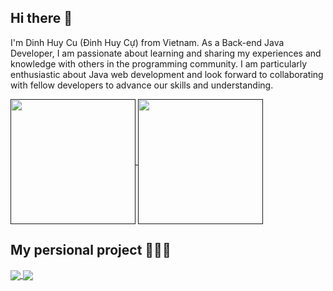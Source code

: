 ## Hi there 👋
I'm Dinh Huy Cu (Đinh Huy Cự) from Vietnam. As a Back-end Java Developer, I am passionate about learning and sharing my experiences and knowledge with others in the programming community. I am particularly enthusiastic about Java web development and look forward to collaborating with fellow developers to advance our skills and understanding.

<a href="">
  <img height=200 align="center" src="https://github-readme-stats.vercel.app/api?username=CuDinh03" />
</a>
<a href="">
  <img height=200 align="center" src="https://github-readme-stats.vercel.app/api/top-langs?username=CuDinh03&layout=compact&hide=javascript,html,css,scss&langs_count=8&card_width=320" />
</a>

## My persional project 👨🏻‍💻

<a href="https://github.com/CuDinh03/DATN">
  <img align="center" src="https://github-readme-stats.vercel.app/api/pin/?username=CuDinh03&repo=DATN" />
</a>
<a href="https://github.com/CuDinh03/FE_DATN">
  <img align="center" src="https://github-readme-stats.vercel.app/api/pin/?username=CuDinh03&repo=FE_DATN" />
</a>
